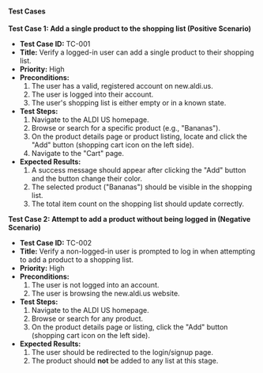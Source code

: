 #### **Test Cases**

**Test Case 1: Add a single product to the shopping list (Positive Scenario)**

* **Test Case ID:** TC-001  
* **Title:** Verify a logged-in user can add a single product to their shopping list.  
* **Priority:** High  
* **Preconditions:**  
  1. The user has a valid, registered account on new.aldi.us.  
  2. The user is logged into their account.  
  3. The user's shopping list is either empty or in a known state.  
* **Test Steps:**  
  1. Navigate to the ALDI US homepage.  
  2. Browse or search for a specific product (e.g., "Bananas").  
  3. On the product details page or product listing, locate and click the "Add" button (shopping cart icon on the left side).  
  4. Navigate to the "Cart" page.  
* **Expected Results:**  
  1. A success message should appear after clicking the "Add" button and the button change their color.  
  2. The selected product ("Bananas") should be visible in the shopping list.  
  3. The total item count on the shopping list should update correctly.

**Test Case 2: Attempt to add a product without being logged in (Negative Scenario)**

* **Test Case ID:** TC-002  
* **Title:** Verify a non-logged-in user is prompted to log in when attempting to add a product to a shopping list.  
* **Priority:** High  
* **Preconditions:**  
  1. The user is not logged into an account.  
  2. The user is browsing the new.aldi.us website.  
* **Test Steps:**  
  1. Navigate to the ALDI US homepage.  
  2. Browse or search for any product.  
  3. On the product details page or listing, click the "Add" button (shopping cart icon on the left side).  
* **Expected Results:**  
  1. The user should be redirected to the login/signup page.    
  3. The product should **not** be added to any list at this stage.